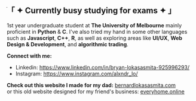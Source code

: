 ## ׂ「 ✦ Currently busy studying for exams ✦ 」
1st year undergraduate student at **The University of Melbourne**
mainly proficient in **Python** & **C**. I've also tried my hand in some other languages such as **Javascript**, **C++**, **R**, 
as well as exploring areas like **UI/UX**, **Web Design & Development**, and **algorithmic trading**.

**Connect with me:**
- Linkedin: https://www.linkedin.com/in/bryan-lokasasmita-925996293/
- Instagram: https://www.instagram.com/alxndr_lo/

**Check out this website I made for my dad:** [bernardlokasasmita.com](https://www.bernardlokasasmita.com/)
<br/> or this old website designed for my friend's business: [everyhome.online](https://www.everyhome.online/)

